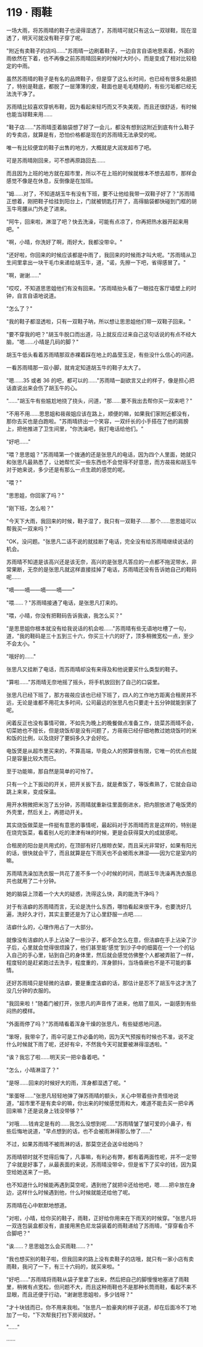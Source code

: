 <link rel="stylesheet" href="../styles/text.css" />
<h1>119 · 雨鞋</h1>

一场大雨，将苏雨晴的鞋子也浸得湿透了，苏雨晴可就只有这么一双球鞋，现在湿透了，明天可就没有鞋子穿了呢。

"附近有卖鞋子的店吗……"苏雨晴一边刷着鞋子，一边自言自语地思索着，外面的雨依然在下着，也不再像之前苏雨晴回来的时候时大时小，而是变成了相对比较稳定的中雨。

虽然苏雨晴的鞋子是有名的品牌鞋子，但是穿了这么长时间，也已经有很多处磨损了，特别是鞋底，都脱了一层薄薄的皮，鞋面也是毛毛糙糙的，有些污垢都已经无法洗干净了。

苏雨晴比较喜欢穿帆布鞋，因为看起来轻巧而又不失美观，而且还很舒适，有时候也能当球鞋来用……

"鞋子店……"苏雨晴歪着脑袋想了好了一会儿，都没有想到这附近到底有什么鞋子的专卖店，就算是有，恐怕价格都是现在的苏雨晴无法承受的呢。

唯一有比较便宜的鞋子出售的地方，大概就是大润发超市了吧。

可是苏雨晴刚回来，可不想再原路回去……

而且因为上班的地方就在超市里，所以不在上班的时候就根本不想去超市，那样会感觉不像是在休息，反倒像是在加班。

"姆……对了，不知道胡玉牛有没有下班，要不让他给我带一双鞋子好了？"苏雨晴正想着，刚把鞋子给挂到阳台上，门就被钥匙打开了，高得脑袋都快碰到门框的胡玉牛弯腰从门外走了进来。

"阿牛，回来啦，淋湿了吧？快去洗澡，可能有点凉了，你再把热水器开起来用吧。"

"啊，小晴，你洗好了啊，雨好大，我都没带伞。"

"还好啦，你回来的时候应该都是中雨了，我回来的时候雨才叫大呢。"苏雨晴从卫生间里拿出一块干毛巾来递给胡玉牛，道，"诺，先擦一下吧，省得感冒了。"

"啊，谢谢……"

"哎哎，不知道思思姐他们有没有回来。"苏雨晴抬头看了一眼挂在客厅墙壁上的时钟，自言自语地说道。

"怎么了？"

"我的鞋子都湿透啦，只有一双鞋子呐，所以想让思思姐他们带一双鞋子回来。"

"要不穿我的吧？"胡玉牛脱口而出道，马上就反应过来自己这句话说的有点不经大脑，"嗯……小晴是几码的脚？"

胡玉牛低头看着苏雨晴那双赤裸着踩在地上的晶莹玉足，有些没什么信心的问道。

一看苏雨晴那一双小脚，就肯定知道胡玉牛的鞋子太大了。

"嗯……35 或者 36 的吧，都可以的……"苏雨晴一副欲言又止的样子，像是担心把话直说出来会伤了胡玉牛的心。

"……"胡玉牛有些尴尬地挠了挠头，问道，"那……要不我出去帮你买一双来吧？"

"不用不用……思思姐和莜莜姐应该在路上，顺便的嘛，如果我们家附近都没有，那你去买也是白跑啦。"苏雨晴挤出一个笑容，一双纤长的小手搭在了他的肩膀上，把他推进了卫生间里，"你洗澡吧，我打电话给他们。"

"好吧……"

"喂？思思姐？"苏雨晴第一个拨通的还是张思凡的电话，因为四个人里面，她就只和张思凡最熟悉了，让她帮忙买一些东西也不会觉得不好意思，而方莜莜和胡玉牛对于她来说，多少还是有那么一点生疏的感觉的呢。

"喂？"

"思思姐，你回家了吗？"

"刚下班，怎么啦？"

"今天下大雨，我回来的时候，鞋子湿了，我只有一双鞋子……那个……思思姐可以帮我买一双来吗？"

"OK，没问题。"张思凡二话不说的就挂断了电话，完全没有给苏雨晴继续说话的机会。

苏雨晴不知道是该高兴还是该无奈，高兴的是张思凡答应的一点都不拖泥带水，非常果断，无奈的是张思凡就这样直接挂掉了电话，苏雨晴还没有告诉她自己的鞋码呢……

"嘀——嘀——嘀——嘀——"

"喂……？"苏雨晴接通了电话，是张思凡打来的。

"喂，小晴，你没有把鞋码告诉我诶，我怎么买？"

"是思思姐你根本就没有给我说话的机会啦……"苏雨晴有些无语地吐槽了一句，道，"我的鞋码是三十五到三十六，你买三十六的好了，顶多稍微宽松一点，至少不会太小。"

"哦好的……"

张思凡又挂断了电话，而苏雨晴却没有来得及和他说要买什么类型的鞋子。

"算啦……"苏雨晴无奈地摇了摇头，将手机放回到了自己的口袋里。

张思凡已经下班了，那方莜莜应该也已经下班了，四人的工作地方距离合租房并不远，无论是谁都不用花太多时间，公司最远的张思凡也只要走十五分钟就能到家了呢。

闲着反正也没有事情可做，不如先为晚上的晚餐做点准备工作，烧菜苏雨晴不会，切菜她也不擅长，但是烧饭却是没有问题了，方莜莜已经仔细地教过她烧饭时的米和饭的比例，以及烧好了要焖多久才会好吃。

电饭煲是从超市里买来的，不算高端，毕竟众人的预算很有限，它唯一的优点也就只是容量比较大而已。

至于功能嘛，那自然是简单的可怜了。

只有一个上下扳动的开关，把开关扳下去，就是煮饭了，等饭煮熟了，它就会自动跳上来来，变成保温。

用开水稍微把米泡了五分钟，苏雨晴就重新往里面倒进水，把内胆放进了电饭煲的外壳里，然后关上，再摁动开关。

其实烧饭做菜是一件挺有意思的事情呢，最起码对于苏雨晴而言是这样的，特别是在烧完饭菜，看着别人吃的津津有味的时候，更是会获得莫大的成就感呢。

合租房的阳台是共用式的，在顶部有好几根晾衣架，而且采光非常好，如果有阳光的话，很快就会干了，而且就算是在下雨天也不会被雨水淋湿——因为它是室内的嘛。

苏雨晴洗澡加洗衣服一共花了差不多一个小时候的时间，而胡玉牛洗澡再洗衣服总共也就用了二十分钟。

她的脑袋上顶着一个大大的疑惑，洗得这么快，真的能洗干净吗？

对于有洁癖的苏雨晴而言，无论是洗什么东西，哪怕看起来很干净，也要洗好几遍，洗好久才行，其实主要还是为了让心里舒服一点吧……

洁癖什么的，心理作用占了一大部分。

就像没有洁癖的人手上沾染了一些沙子，都不会怎么在意，但洁癖在手上沾染了沙子后，心里就会觉得很烦躁了，他们甚至能'感觉'到沙子中的细菌在一个一个的钻入自己的手心里，钻到自己的身体里，然后就会感觉仿佛整个人都被弄脏了一样，程度轻的是赶紧跑过去洗手，程度重的，浑身颤抖，当场昏厥也不是不可能的事情。

还好苏雨晴只是轻微的洁癖，要是重度洁癖的话，那估计是忍不了胡玉牛这才洗了没几分钟的衣服的。

"我回来啦！"随着门被打开，张思凡的声音传了进来，他扇了扇风，一副感到有些闷热的模样。

"外面雨停了吗？"苏雨晴看着浑身干燥的张思凡，有些疑惑地问道。

"笨呀，我带伞了，雨伞可是工作必备的哟，因为天气预报有时候也不准，说不定什么时候就下雨了呢，还好有伞，不然我今天可就要被淋得湿透啦。"

"诶？我忘了啦……明天买一把伞备着吧。"

"怎么，小晴淋湿了？"

"是呀……回来的时候好大的雨，浑身都湿透了呢。"

"笨蛋呀……"张思凡轻轻地弹了弹苏雨晴的额头，关心中带着些许责怪地说道，"超市里不是有卖伞的嘛，你出来的时候感觉雨和大，难道不能去买一把伞再回来嘛？还是说身上钱没带够？"

"对哦……钱肯定是有的……我怎么没想到呢……"苏雨晴皱了皱可爱的小鼻子，有些后悔地说道，"早点想到的话，也不会被雨淋得那么惨了……"

不过，如果苏雨晴不被雨淋的话，那莫空还会送伞给她吗？

苏雨晴顿时就不觉得后悔了，凡事嘛，有利必有弊，都有着两面性呢，并不一定带了伞就是好事了，从最表面的来说，苏雨晴没带伞，但是省下了买伞的钱，因为莫空给她送来了一把。

也不知道什么时候能再遇到莫空呢，遇到他了就把伞还给他吧，嗯……把伞放在身边，这样什么时候遇到他，什么时候就能还给他了呢。

苏雨晴在心中默默地想道。

"对啦，小晴，给你买的鞋子，雨鞋，正好给你用来在下雨天的时候穿。"张思凡将一双连包装盒都没有，直接用黑色尼龙袋装着的雨鞋递给了苏雨晴，"穿穿看合不合脚吧？"

"诶……？思思姐怎么会买雨鞋……？"

"我也想买别的鞋子啦，但我回来的路上没有卖鞋子的店哦，就只有一家小店有卖雨鞋，我问了一下，有三十六码的，就买来啦。"

"好吧……"苏雨晴将雨鞋从袋子里拿了出来，然后把自己的脚慢慢地塞进了雨鞋里，稍微有点宽松，但问题不大，而且这种雨鞋也不是那种长筒雨鞋，看起不来不显眼，而且还便于行动，"谢谢思思姐啦，多少钱呀？"

"才十块钱而已，你不用来我啦。"张思凡一脸豪爽的样子说道，却在后面冷不丁地加了一句，"下次帮我打扫下房间就好。"

"……"

……
